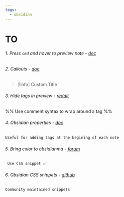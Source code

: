 ```yaml
---
tags:
  - obsidian
---
```

# TO
###### 1. Press `cmd` and hover to preview note - [doc](https://help.obsidian.md/Plugins/Page+preview)

###### 2. Callouts - [doc](https://help.obsidian.md/Editing+and+formatting/Callouts)

> [!info] Custom Title
> 

###### 3. Hide tags in preview - [reddit](https://www.reddit.com/r/ObsidianMD/comments/nm1zl6/hide_tags/)

%% Use comment syntax to wrap around a tag %%

###### 4. Obsidian properties - [doc](https://help.obsidian.md/Editing+and+formatting/Properties)
	Useful for adding tags at the begining of each note

###### 5. Bring color to obsidianmd - [forum](https://forum.obsidian.md/t/coloured-text/18031/2)
	 Use CSS snippet ✅

###### 6. Obsidian CSS snippets - [github](https://github.com/Dmytro-Shulha/obsidian-css-snippets)
	Community maintained snippets
